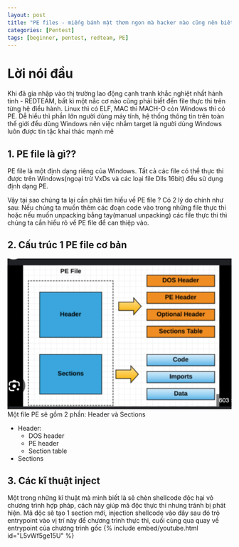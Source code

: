 ```yaml
---
layout: post
title: "PE files - miếng bánh mật thơm ngon mà hacker nào cũng nên biết"
categories: [Pentest]
tags: [beginner, pentest, redteam, PE]
---
```


# Lời nói đầu

Khi đã gia nhập vào thị trường lao động cạnh tranh khắc nghiệt nhất hành tinh - REDTEAM, bất kì một nắc cơ nào cũng phải biết đến file thực thi trên từng hệ điều hành. Linux thì có ELF, MAC thì MACH-O còn Windows thì có PE. Dễ hiểu thì phần lớn người dùng máy tính, hệ thống thông tin trên toàn thế giới đều dùng Windows nên việc nhắm target là người dùng Windows luôn được tin tặc khai thác mạnh mẽ

## 1. PE file là gì??

PE file là một định dạng riêng của Windows. Tất cả các file có thể thực thi được trên Windows(ngoại trừ VxDs và các loại file Dlls 16bit) đều sử dụng định dạng PE.

Vậy tại sao chúng ta lại cần phải tìm hiểu về PE file ? Có 2 lý do chính như sau: Nếu chúng ta muốn thêm các đoạn code vào trong những file thực thi hoặc nếu muốn unpacking bằng tay(manual unpacking) các file thực thi thì chúng ta cần hiểu rõ về PE file để can thiệp vào.

## 2. Cấu trúc 1 PE file cơ bản
![Parrot OS](/images/PE/2025-06-16_01-32.png)
Một file PE sẽ gồm 2 phần: Header và Sections
- Header:
    + DOS header
    + PE header
    + Section table
- Sections

## 3. Các kĩ thuật inject
Một trong những kĩ thuật mà mình biết là sẽ chèn shellcode độc hại vô chương trình hợp pháp, cách này giúp mã độc thực thi nhưng tránh bị phát hiện. Mã độc sẽ tạo 1 section mới, injection shellcode vào đây sau đó trỏ entrypoint vào vị trí này để chương trình thực thi, cuối cùng qua quay về entrypoint của chương trình gốc
{% include embed/youtube.html id="L5vWf5ge15U" %}

